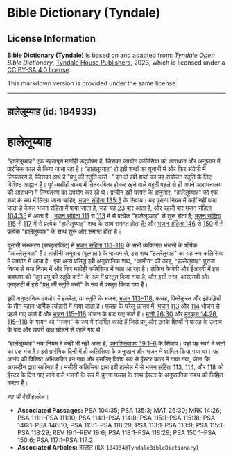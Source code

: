 # Bible Dictionary (Tyndale)

## License Information

**Bible Dictionary (Tyndale)** is based on and adapted from: _Tyndale Open Bible Dictionary_, [Tyndale House Publishers](https://tyndaleopenresources.com/), 2023, which is licensed under a [CC BY-SA 4.0 license](https://creativecommons.org/licenses/by-sa/4.0/legalcode.en).

This markdown version is provided under the same license.



--------------------------------

## हालेलूय्याह (id: 184933)

हालेलूय्याह
===========

"हालेलूय्याह" एक महत्वपूर्ण मसीही उद्घोषण है, जिसका उपयोग कलिसिया की आराधना और अनुष्ठान में प्रारंभिक काल से किया जाता रहा है। "हालेलूय्याह" दो इब्री शब्दों का यूनानी में और फिर अंग्रेजी में लिप्यंतरण है, जिसका अर्थ है "प्रभु की स्तुति करो।" इन दो इब्री शब्दों का यह संयोजन स्तुति के लिए विशिष्ट आह्वान है। पूर्व\-मसीही समय में तितर\-बितर होकर रहने वाले यहूदी पहले से ही अपने आराधनालय की आराधना में लिप्यंतरण का उपयोग कर रहे थे। प्राचीन इब्री परंपरा के अनुसार, "हालेलूय्याह" को एक शब्द के रूप में लिखा जाना चाहिए, [भजन संहिता 135:3](https://ref.ly/Ps135:3) के सिवाय। यह पुराना नियम में कहीं नहीं पाया जाता है केवल भजन संहिता में पाया जाता है, जहां यह 23 बार आता है, और पहली बार [भजन संहिता 104:35](https://ref.ly/Ps104:35) में आता है। [भजन संहिता 111](https://ref.ly/Ps111:1-Ps111:10) से [113](https://ref.ly/Ps113:1-Ps113:9) में से प्रत्येक "हालेलूय्याह" से शुरू होता है; [भजन संहिता 115](https://ref.ly/Ps115:1-Ps115:18) से [117](https://ref.ly/Ps117:1-Ps117:2) में से प्रत्येक "हालेलूय्याह" शब्द के साथ समाप्त होता है; और [भजन संहिता 146](https://ref.ly/Ps146:1-Ps146:10) से [150](https://ref.ly/Ps150:1-Ps150:6) में से प्रत्येक "हालेलूय्याह" के साथ शुरू और समाप्त होता है।

यूनानी संस्करण (सप्तुआजिंट) में [भजन संहिता 113–118](https://ref.ly/Ps113:1-Ps118:29) के सभी व्यक्तिगत भजनों के शीर्षक "आल्लेलुजाह" हैं। लातीनी अनुवाद (वुल्गाता) के माध्यम से, इस शब्द "हल्लेलुयाह" का यह रूप कलिसिया में उपयोग में आया है। एक अन्य प्रसिद्ध इब्री अनुष्ठानिक शब्द, "आमीन" की तरह, "हल्लेलुयाह" पुराना नियम से नया नियम में और फिर मसीही कलिसिया में चला आ रहा है। लेकिन केजेवी और ईआरवी में इस वाक्यांश को "तुम प्रभु की स्तुति करो" के रूप में प्रस्तुत किया गया है, और इसी तरह, आरएसवी और एनएलटी में इसे "प्रभु की स्तुति करो" के रूप में प्रस्तुत किया गया है।

इब्री अनुष्ठानिक उपयोग में हल्लेल, या स्तुति के भजन, [भजन 113–118](https://ref.ly/Ps113:1-Ps118:29), फसह, पिन्तेकुस्त और झोपड़ियों के तीन महान धार्मिक त्योहारों में गाया जाता है। फसह के घरेलू उत्सव में, [भजन](https://ref.ly/Ps113:1-Ps118:29) [113](https://ref.ly/Ps113:1-Ps113:9) और [114](https://ref.ly/Ps114:1-Ps114:8) भोजन से पहले गाए जाते हैं और [भजन 115–118](https://ref.ly/Ps115:1-Ps118:29) भोजन के बाद गाए जाते हैं। [मत्ती 26:30](https://ref.ly/Matt26:30) और [मरकुस 14:26,](https://ref.ly/Mark14:26) [115–118](https://ref.ly/Ps115:1-Ps118:29) के गायन को "भजन" के रूप में संदर्भित करते हैं जिसे प्रभु और उनके शिष्यों ने फसह के उत्सव के बाद और ऊपरी कक्ष छोड़ने से पहले गाए थे।

"हालेलूय्याह" नया नियम में कहीं भी नहीं आता है, [प्रकाशितवाक्य 19:1–6](https://ref.ly/Rev19:1-Rev19:6) के सिवाय। वहां यह स्वर्ग में संतों का एक मंत्र है। इसे प्रारंभिक दिनों में ही कलिसिया के अनुष्ठान और भजन में शामिल किया गया था। यह आनंद की विशिष्ट अभिव्यक्ति बन गया और इसलिए विशेष रूप से ईस्टर काल में गाया गया, जैसा कि अगस्टीन द्वारा साक्ष्यित है। मसीही कलिसिया द्वारा इब्री हल्लेल में से [भजन संहिता](https://ref.ly/Ps113:1-Ps118:29) [113](https://ref.ly/Ps113:1-Ps113:9), [114](https://ref.ly/Ps114:1-Ps114:8), और [118](https://ref.ly/Ps118:1-Ps118:29) को ईस्टर के दिन गाए जाने वाले भजनों के रूप में चुनना फसह के साथ ईस्टर के अनुष्ठानिक संबंध को चिह्नित करता है।

*यह भी देखें*  हल्लेल।

* **Associated Passages:** PSA 104:35; PSA 135:3; MAT 26:30; MRK 14:26; PSA 111:1–PSA 111:10; PSA 114:1–PSA 114:8; PSA 115:1–PSA 115:18; PSA 146:1–PSA 146:10; PSA 113:1–PSA 118:29; PSA 113:1–PSA 113:9; PSA 115:1–PSA 118:29; REV 19:1–REV 19:6; PSA 118:1–PSA 118:29; PSA 150:1–PSA 150:6; PSA 117:1–PSA 117:2
* **Associated Articles:** हल्लेल (ID: `184934@TyndaleBibleDictionary`)

